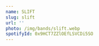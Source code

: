 ```yaml
---
name: SLIFT
slug: slift
url: ''
photo: /img/bands/slift.webp
spotifyId: 0x9HCT7ZZlOEfLSVCDi5SO
---
```

